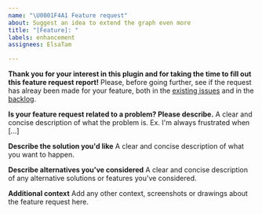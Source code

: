 ```yaml
---
name: "\U0001F4A1 Feature request"
about: Suggest an idea to extend the graph even more
title: "[Feature]: "
labels: enhancement
assignees: ElsaTam

---
```


**Thank you for your interest in this plugin and for taking the time to fill out this feature request report!** Please, before going further, see if the request has alreay been made for your feature, both in the [existing issues](https://github.com/ElsaTam/obsidian-extended-graph/issues?q=label%3Aenhancement%20) and in the [backlog](https://github.com/users/ElsaTam/projects/3).

**Is your feature request related to a problem? Please describe.**
A clear and concise description of what the problem is. Ex. I'm always frustrated when [...]

**Describe the solution you'd like**
A clear and concise description of what you want to happen.

**Describe alternatives you've considered**
A clear and concise description of any alternative solutions or features you've considered.

**Additional context**
Add any other context, screenshots or drawings about the feature request here.
